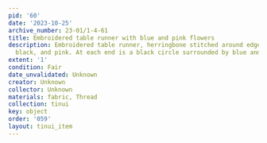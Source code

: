 ```yaml
---
pid: '60'
date: '2023-10-25'
archive_number: 23-01/1-4-61
title: Embroidered table runner with blue and pink flowers
description: Embroidered table runner, herringbone stitched around edges in blue,
  black, and pink. At each end is a black circle surrounded by blue and pink flowers.
extent: '1'
condition: Fair
date_unvalidated: Unknown
creator: Unknown
collector: Unknown
materials: fabric, Thread
collection: tinui
key: object
order: '059'
layout: tinui_item
---
```

